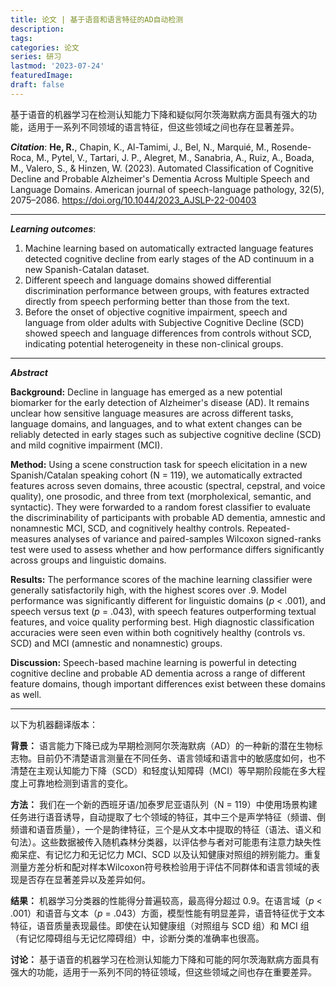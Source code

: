 ```yaml
---
title: 论文 | 基于语音和语言特征的AD自动检测
description:
tags:
categories: 论文
series: 研习
lastmod: '2023-07-24'
featuredImage:
draft: false
---
```

基于语音的机器学习在检测认知能力下降和疑似阿尔茨海默病方面具有强大的功能，适用于一系列不同领域的语言特征，但这些领域之间也存在显著差异。

<!--more-->

_**Citation**_: **He, R.**, Chapin, K., Al-Tamimi, J., Bel, N., Marquié, M., Rosende-Roca, M., Pytel, V., Tartari, J. P., Alegret, M., Sanabria, A., Ruiz, A., Boada, M., Valero, S., & Hinzen, W. (2023). Automated Classification of Cognitive Decline and Probable Alzheimer's Dementia Across Multiple Speech and Language Domains. American journal of speech-language pathology, 32(5), 2075–2086. https://doi.org/10.1044/2023_AJSLP-22-00403

---

_**Learning outcomes**_: 
1. Machine learning based on automatically extracted language features detected cognitive decline from early stages of the AD continuum in a new Spanish-Catalan dataset. 
2. Different speech and language domains showed differential discrimination performance between groups, with features extracted directly from speech performing better than those from the text. 
3. Before the onset of objective cognitive impairment, speech and language from older adults with Subjective Cognitive Decline (SCD) showed speech and language differences from controls without SCD, indicating potential heterogeneity in these non-clinical groups. 

---

_**Abstract**_

**Background:** Decline in language has emerged as a new potential biomarker for the early detection of Alzheimer's disease (AD). It remains unclear how sensitive language measures are across different tasks, language domains, and languages, and to what extent changes can be reliably detected in early stages such as subjective cognitive decline (SCD) and mild cognitive impairment (MCI).

**Method:** Using a scene construction task for speech elicitation in a new Spanish/Catalan speaking cohort (N = 119), we automatically extracted features across seven domains, three acoustic (spectral, cepstral, and voice quality), one prosodic, and three from text (morpholexical, semantic, and syntactic). They were forwarded to a random forest classifier to evaluate the discriminability of participants with probable AD dementia, amnestic and nonamnestic MCI, SCD, and cognitively healthy controls. Repeated-measures analyses of variance and paired-samples Wilcoxon signed-ranks test were used to assess whether and how performance differs significantly across groups and linguistic domains.

**Results:** The performance scores of the machine learning classifier were generally satisfactorily high, with the highest scores over .9. Model performance was significantly different for linguistic domains (*p* < .001), and speech versus text (*p* = .043), with speech features outperforming textual features, and voice quality performing best. High diagnostic classification accuracies were seen even within both cognitively healthy (controls vs. SCD) and MCI (amnestic and nonamnestic) groups.

**Discussion:** Speech-based machine learning is powerful in detecting cognitive decline and probable AD dementia across a range of different feature domains, though important differences exist between these domains as well.

---

以下为机器翻译版本：

**背景：** 语言能力下降已成为早期检测阿尔茨海默病（AD）的一种新的潜在生物标志物。目前仍不清楚语言测量在不同任务、语言领域和语言中的敏感度如何，也不清楚在主观认知能力下降（SCD）和轻度认知障碍（MCI）等早期阶段能在多大程度上可靠地检测到语言的变化。

**方法：** 我们在一个新的西班牙语/加泰罗尼亚语队列（N = 119）中使用场景构建任务进行语音诱导，自动提取了七个领域的特征，其中三个是声学特征（频谱、倒频谱和语音质量），一个是韵律特征，三个是从文本中提取的特征（语法、语义和句法）。这些数据被传入随机森林分类器，以评估参与者对可能患有注意力缺失性痴呆症、有记忆力和无记忆力 MCI、SCD 以及认知健康对照组的辨别能力。重复测量方差分析和配对样本Wilcoxon符号秩检验用于评估不同群体和语言领域的表现是否存在显著差异以及差异如何。

**结果：** 机器学习分类器的性能得分普遍较高，最高得分超过 0.9。在语言域（*p* < .001）和语音与文本（*p* = .043）方面，模型性能有明显差异，语音特征优于文本特征，语音质量表现最佳。即使在认知健康组（对照组与 SCD 组）和 MCI 组（有记忆障碍组与无记忆障碍组）中，诊断分类的准确率也很高。

**讨论：** 基于语音的机器学习在检测认知能力下降和可能的阿尔茨海默病方面具有强大的功能，适用于一系列不同的特征领域，但这些领域之间也存在重要差异。
